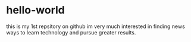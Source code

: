 # hello-world
this is my 1st repsitory on github
im very much interested in finding news ways to learn technology and pursue greater results.
